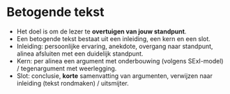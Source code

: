 # Betogende tekst

- Het doel is om de lezer te **overtuigen van jouw standpunt**.
- Een betogende tekst bestaat uit een inleiding, een kern en een slot.
- Inleiding: persoonlijke ervaring, anekdote, overgang naar standpunt, alinea afsluiten met een duidelijk standpunt.
- Kern: per alinea een argument met onderbouwing (volgens SExI-model) / tegenargument met weerlegging.
- Slot: conclusie, **korte** samenvatting van argumenten, verwijzen naar inleiding (tekst rondmaken) / uitsmijter.

